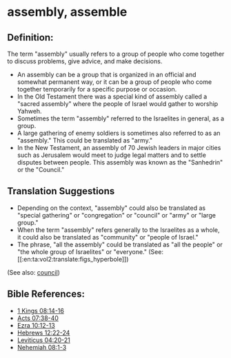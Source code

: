 # assembly, assemble #

## Definition: ##

The term "assembly" usually refers to a group of people who come together to discuss problems, give advice, and make decisions.

* An assembly can be a group that is organized in an official and somewhat permanent way, or it can be a group of people who come together temporarily for a specific purpose or occasion.
* In the Old Testament there was a special kind of assembly called a "sacred assembly" where the people of Israel would gather to worship Yahweh.
* Sometimes the term "assembly" referred to the Israelites in general, as a group.
* A large gathering of enemy soldiers is sometimes also referred to as an "assembly." This could be translated as "army."
* In the New Testament, an assembly of 70 Jewish leaders in major cities such as Jerusalem would meet to judge legal matters and to settle disputes between people. This assembly was known as the "Sanhedrin" or the "Council."

## Translation Suggestions ##

* Depending on the context, "assembly" could also be translated as "special gathering" or "congregation" or "council" or "army" or "large group."
* When the term "assembly" refers generally to the Israelites as a whole, it could also be translated as "community" or "people of Israel."
* The phrase, "all the assembly" could be translated as "all the people" or "the whole group of Israelites" or "everyone." (See: [[:en:ta:vol2:translate:figs_hyperbole]])

(See also: [council](../other/council.md))

## Bible References: ##

* [1 Kings 08:14-16](https://door43.org/en/bible/notes/1ki/08/14)
* [Acts 07:38-40](https://door43.org/en/bible/notes/act/07/38)
* [Ezra 10:12-13](https://door43.org/en/bible/notes/ezr/10/12)
* [Hebrews 12:22-24](https://door43.org/en/bible/notes/heb/12/22)
* [Leviticus 04:20-21](https://door43.org/en/bible/notes/lev/04/20)
* [Nehemiah 08:1-3](https://door43.org/en/bible/notes/neh/08/01)

